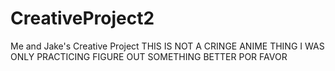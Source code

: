# CreativeProject2
Me and Jake's Creative Project
THIS IS NOT A CRINGE ANIME THING I WAS ONLY PRACTICING
FIGURE OUT SOMETHING BETTER POR FAVOR

